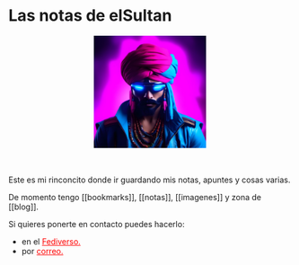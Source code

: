 # Las notas de elSultan

<p align="center">
    <img src="images/elSultan.mini.jpg" alt="elSultan" title="elSultan" width="200" height="200">
</p>
<br>

Este es mi rinconcito donde ir guardando mis notas, apuntes y cosas varias.

De momento tengo [[bookmarks]], [[notas]], [[imagenes]] y zona de [[blog]].

Si quieres ponerte en contacto puedes hacerlo:

<p>
<ul>
    <li> en el <a href="https://gotosocial.almacenero.uk/@artbol" style="color:red">Fediverso.</a></li>
    <li> por <a href="mailto:elsultan@posteo.net" style="color:red">correo.</a></li>
</ul>
</p>